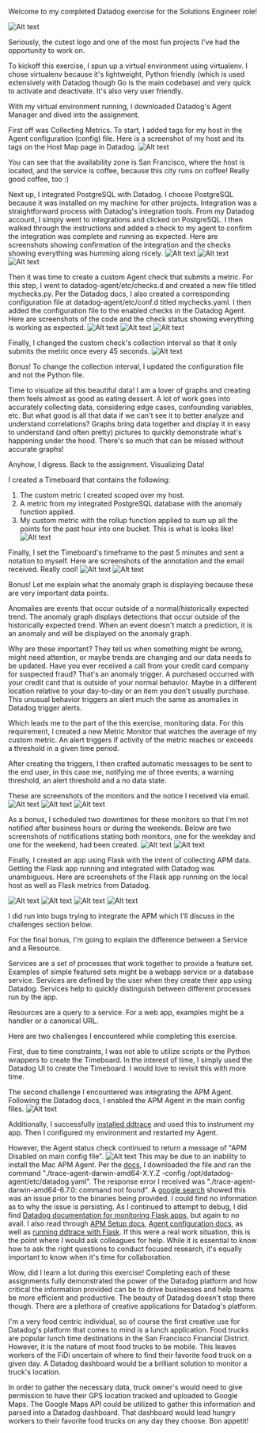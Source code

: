 Welcome to my completed Datadog exercise for the Solutions Engineer role!

![Alt text](Screenshots/datadog.png "Datadog Logo")


Seriously, the cutest logo and one of the most fun projects I've had the opportunity to work on.

To kickoff this exercise, I spun up a virtual environment using virtualenv. I chose virtualenv because it's lightweight, Python friendly (which is used extensively with Datadog though Go is the main codebase) and very quick to activate and deactivate. It's also very user friendly.

With my virtual environment running, I downloaded Datadog's Agent Manager and dived into the assignment.

First off was Collecting Metrics. To start, I added tags for my host in the Agent configuration (config) file. Here is a screenshot of my host and its tags on the Host Map page in Datadog.
![Alt text](Screenshots/host_with_tags_on_Host_Map.png "host with tags on Host Map")

You can see that the availability zone is San Francisco, where the host is located, and the service is coffee, because this city runs on coffee! Really good coffee, too :)

Next up, I integrated PostgreSQL with Datadog. I choose PostgreSQL because it was installed on my machine for other projects. Integration was a straightforward process with Datadog's integration tools. From my Datadog account, I simply went to integrations and clicked on PostgreSQL. I then walked through the instructions and added a check to my agent to confirm the integration was complete and running as expected. Here are screenshots showing confirmation of the integration and the checks showing everything was humming along nicely.
![Alt text](Screenshots/PostgreSQL_installed.png "PostgreSQL Installed")
![Alt text](Screenshots/status_check_ok_after_PostgreSQL_integration.png "Status Check OK")
![Alt text](Screenshots/check_ok_after_PostgreSQL_integration.png "Check OK after PostgreSQL installation")

Then it was time to create a custom Agent check that submits a metric. For this step, I went to datadog-agent/etc/checks.d and created a new file titled mychecks.py. Per the Datadog docs, I also created a corresponding configuration file at datadog-agent/etc/conf.d titled mychecks.yaml. I then added the configuration file to the enabled checks in the Datadog Agent. Here are screenshots of the code and the check status showing everything is working as expected.
![Alt text](Screenshots/custom_metric_code.png "Code for Custom Metric")
![Alt text](Screenshots/status_check_ok_for_custom_metric.png "Status Check OK for Custom Metric")
![Alt text](Screenshots/custom_metric_check_ok.png "Check OK for Custom Metric")

Finally, I changed the custom check's collection interval so that it only submits the metric once every 45 seconds.
![Alt text](Screenshots/yaml_code_for_custom_metric.png "yaml code for Custom Metric")

Bonus! To change the collection interval, I updated the configuration file and not the Python file.

Time to visualize all this beautiful data! I am a lover of graphs and creating them feels almost as good as eating dessert. A lot of work goes into accurately collecting data, considering edge cases, confounding variables, etc. But what good is all that data if we can't see it to better analyze and understand correlations? Graphs bring data together and display it in easy to understand (and often pretty) pictures to quickly demonstrate what's happening under the hood. There's so much that can be missed without accurate graphs!

Anyhow, I digress. Back to the assignment. Visualizing Data!

I created a Timeboard that contains the following:

1) The custom metric I created scoped over my host.
2) A metric from my integrated PostgreSQL database with the anomaly function applied.
3) My custom metric with the rollup function applied to sum up all the points for the past hour into one bucket.
This is what is looks like!
![Alt text](Screenshots/timeboard.png "Timeboard")

Finally, I set the Timeboard's timeframe to the past 5 minutes and sent a notation to myself. Here are screenshots of the annotation and the email received. Really cool!
![Alt text](Screenshots/annotated_five_mins.png "Annotated 5 minutes")
![Alt text](Screenshots/annotation_received.png "Annotation Email")

Bonus! Let me explain what the anomaly graph is displaying because these are very important data points.

Anomalies are events that occur outside of a normal/historically expected trend. The anomaly graph displays detections that occur outside of the historically expected trend. When an event doesn't match a prediction, it is an anomaly and will be displayed on the anomaly graph.

Why are these important? They tell us when something might be wrong, might need attention, or maybe trends are changing and our data needs to be updated. Have you ever received a call from your credit card company for suspected fraud? That's an anomaly trigger. A purchased occurred with your credit card that is outside of your normal behavior. Maybe in a different location relative to your day-to-day or an item you don't usually purchase. This unusual behavior triggers an alert much the same as anomalies in Datadog trigger alerts.

Which leads me to the part of the this exercise, monitoring data. For this requirement, I created a new Metric Monitor that watches the average of my custom metric. An alert triggers if activity of the metric reaches or exceeds a threshold in a given time period.

After creating the triggers, I then crafted automatic messages to be sent to the end user, in this case me, notifying me of three events; a warning threshold, an alert threshold and a no data state.

These are screenshots of the monitors and the notice I received via email.
![Alt text](Screenshots/Monitor_notice.png "Monitor Notice")
![Alt text](Screenshots/metric_monitor.png "Metric Monitor")
![Alt text](Screenshots/metric_monitor2.png "Metric Monitor2")

As a bonus, I scheduled two downtimes for these monitors so that I'm not notified after business hours or during the weekends. Below are two screenshots of notifications stating both monitors, one for the weekday and one for the weekend, had been created.
![Alt text](Screenshots/M-F_downtime.png "Weekly Downtime")
![Alt text](Screenshots/Weekend_downtime.png "Weekend Downtime")

Finally, I created an app using Flask with the intent of collecting APM data. Getting the Flask app running and integrated with Datadog was unambiguous. Here are screenshots of the Flask app running on the local host as well as Flask metrics from Datadog.

![Alt text](Screenshots/entry_point.png "Entry Point")
![Alt text](Screenshots/getting_APM_started.png "Getting APM started")
![Alt text](Screenshots/posting_traces.png "Posting traces")
![Alt text](Screenshots/flask_metric.png "Flask Metric")

I did run into bugs trying to integrate the APM which I'll discuss in the challenges section below.

For the final bonus, I'm going to explain the difference between a Service and a Resource.

Services are a set of processes that work together to provide a feature set. Examples of simple featured sets might be a webapp service or a database service. Services are defined by the user when they create their app using Datadog. Services help to quickly distinguish between different processes run by the app.

Resources are a query to a service. For a web app, examples might be a handler or a canonical URL.

Here are two challenges I encountered while completing this exercise.

First, due to time constraints, I was not able to utilize scripts or the Python wrappers to create the Timeboard. In the interest of time, I simply used the Datadog UI to create the Timeboard. I would love to revisit this with more time.

The second challenge I encountered was integrating the APM Agent. Following the Datadog docs, I enabled the APM Agent in the main config files.
![Alt text](Screenshots/apm_config.png "APM Config")

Additionally, I successfully [installed ddtrace](https://docs.datadoghq.com/tracing/setup/python/) and used this to instrument my app. Then I configured my environment and restarted my Agent.

However, the Agent status check continued to return a message of "APM Disabled on main config file".
![Alt text](Screenshots/APM_disabled.png "APM Disabled")
This may be due to an inability to install the Mac APM Agent. Per the [docs](https://github.com/DataDog/datadog-trace-agent), I downloaded the file and ran the command "./trace-agent-darwin-amd64-X.Y.Z -config /opt/datadog-agent/etc/datadog.yaml". The response error I received was "./trace-agent-darwin-amd64-6.7.0: command not found". A [google search](https://github.com/DataDog/datadog-trace-agent/issues/397) showed this was an issue prior to the binaries being provided. I could find no information as to why the issue is persisting. As I continued to attempt to debug, I did find [Datadog documentation for monitoring Flask apps](https://www.datadoghq.com/blog/monitoring-flask-apps-with-datadog/), but again to no avail. I also read through [APM Setup docs](https://docs.datadoghq.com/tracing/setup/?tab=agent630#primary-tags), [Agent configuration docs](https://docs.datadoghq.com/agent/faq/agent-configuration-files/?tab=agentv6#agent-main-configuration-file), as well as [running ddtrace with Flask](http://pypi.datadoghq.com/trace/docs/web_integrations.html#flask). If this were a real work situation, this is the point where I would ask colleagues for help. While it is essential to know how to ask the right questions to conduct focused research, it's equally important to know when it's time for collaboration.

Wow, did I learn a lot during this exercise! Completing each of these assignments fully demonstrated the power of the Datadog platform and how critical the information provided can be to drive businesses and help teams be more efficient and productive. The beauty of Datadog doesn't stop there though. There are a plethora of creative applications for Datadog's platform.   

I'm a very food centric individual, so of course the first creative use for Datadog's platform that comes to mind is a lunch application. Food trucks are popular lunch time destinations in the San Francisco Financial District. However, it is the nature of most food trucks to be mobile. This leaves workers of the FiDi uncertain of where to find their favorite food truck on a given day. A Datadog dashboard would be a brilliant solution to monitor a truck's location.

In order to gather the necessary data, truck owner's would need to give permission to have their GPS location tracked and uploaded to Google Maps. The Google Maps API could be utilized to gather this information and parsed into a Datadog dashboard. That dashboard would lead hungry workers to their favorite food trucks on any day they choose. Bon appetit!
